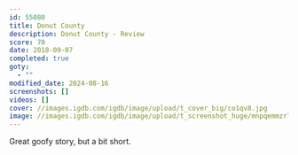 ```yaml
---
id: 55080
title: Donut County
description: Donut County - Review
score: 70
date: 2018-09-07
completed: true
goty:
  - ""
modified_date: 2024-08-16
screenshots: []
videos: []
cover: //images.igdb.com/igdb/image/upload/t_cover_big/co1qv8.jpg
image: //images.igdb.com/igdb/image/upload/t_screenshot_huge/mnpqemmzrl0qxfgmbi4d.jpg
---
```

Great goofy story, but a bit short.